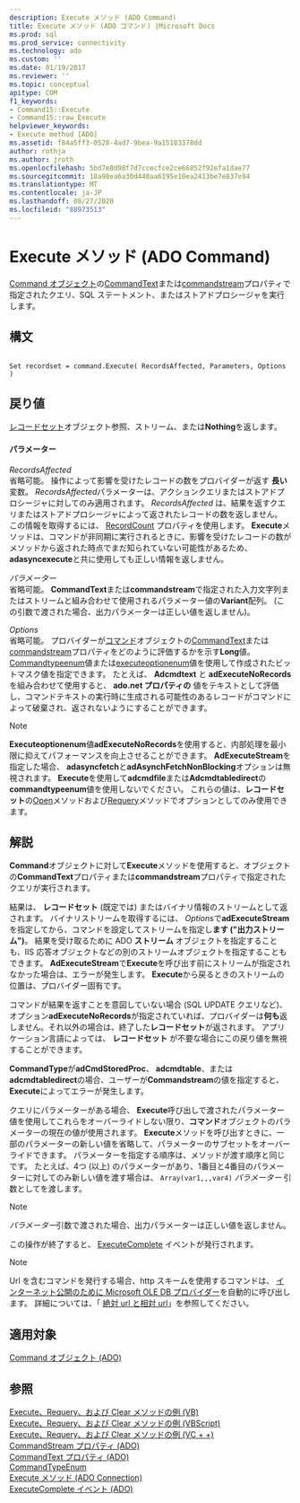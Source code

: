 ```yaml
---
description: Execute メソッド (ADO Command)
title: Execute メソッド (ADO コマンド) |Microsoft Docs
ms.prod: sql
ms.prod_service: connectivity
ms.technology: ado
ms.custom: ''
ms.date: 01/19/2017
ms.reviewer: ''
ms.topic: conceptual
apitype: COM
f1_keywords:
- Command15::Execute
- Command15::raw_Execute
helpviewer_keywords:
- Execute method [ADO]
ms.assetid: f84a5ff3-0528-4ad7-9bea-9a15103378dd
author: rothja
ms.author: jroth
ms.openlocfilehash: 5bd7e8d98f7d7ccecfce2ce66852f92efa1dae77
ms.sourcegitcommit: 18a98ea6a30d448aa6195e10ea2413be7e837e94
ms.translationtype: MT
ms.contentlocale: ja-JP
ms.lasthandoff: 08/27/2020
ms.locfileid: "88973513"
---
```

# <a name="execute-method-ado-command"></a>Execute メソッド (ADO Command)
[Command オブジェクト](../../../ado/reference/ado-api/command-object-ado.md)の[CommandText](../../../ado/reference/ado-api/commandtext-property-ado.md)または[commandstream](../../../ado/reference/ado-api/commandstream-property-ado.md)プロパティで指定されたクエリ、SQL ステートメント、またはストアドプロシージャを実行します。  
  
## <a name="syntax"></a>構文  
  
```  
  
Set recordset = command.Execute( RecordsAffected, Parameters, Options )  
```  
  
## <a name="return-value"></a>戻り値  
 [レコードセット](../../../ado/reference/ado-api/recordset-object-ado.md)オブジェクト参照、ストリーム、または**Nothing**を返します。  
  
#### <a name="parameters"></a>パラメーター  
 *RecordsAffected*  
 省略可能。 操作によって影響を受けたレコードの数をプロバイダーが返す **長い** 変数。 *RecordsAffected*パラメーターは、アクションクエリまたはストアドプロシージャに対してのみ適用されます。 *RecordsAffected* は、結果を返すクエリまたはストアドプロシージャによって返されたレコードの数を返しません。 この情報を取得するには、 [RecordCount](../../../ado/reference/ado-api/recordcount-property-ado.md) プロパティを使用します。 **Execute**メソッドは、コマンドが非同期に実行されるときに、影響を受けたレコードの数がメソッドから返された時点でまだ知られていない可能性があるため、 **adasyncexecute**と共に使用しても正しい情報を返しません。  
  
 *パラメーター*  
 省略可能。 **CommandText**または**commandstream**で指定された入力文字列またはストリームと組み合わせて使用されるパラメーター値の**Variant**配列。 (この引数で渡された場合、出力パラメーターは正しい値を返しません)。  
  
 *Options*  
 省略可能。 プロバイダーが[コマンド](../../../ado/reference/ado-api/command-object-ado.md)オブジェクトの[CommandText](../../../ado/reference/ado-api/commandtext-property-ado.md)または[commandstream](../../../ado/reference/ado-api/commandstream-property-ado.md)プロパティをどのように評価するかを示す**Long**値。 [Commandtypeenum](../../../ado/reference/ado-api/commandtypeenum.md)値または[executeoptionenum](../../../ado/reference/ado-api/executeoptionenum.md)値を使用して作成されたビットマスク値を指定できます。 たとえば、 **Adcmdtext** と **adExecuteNoRecords** を組み合わせて使用すると、 **ado.net プロパティの** 値をテキストとして評価し、コマンドテキストの実行時に生成される可能性のあるレコードがコマンドによって破棄され、返されないようにすることができます。  
  
> [!NOTE]
>  **Executeoptionenum**値**adExecuteNoRecords**を使用すると、内部処理を最小限に抑えてパフォーマンスを向上させることができます。 **AdExecuteStream**を指定した場合、 **adasyncfetch**と**adAsynchFetchNonBlocking**オプションは無視されます。 **Execute**を使用して**adcmdfile**または**Adcmdtabledirect**の**commandtypeenum**値を使用しないでください。 これらの値は、**レコードセット**の[Open](../../../ado/reference/ado-api/open-method-ado-recordset.md)メソッドおよび[Requery](../../../ado/reference/ado-api/requery-method.md)メソッドでオプションとしてのみ使用できます。  
  
## <a name="remarks"></a>解説  
 **Command**オブジェクトに対して**Execute**メソッドを使用すると、オブジェクトの**CommandText**プロパティまたは**commandstream**プロパティで指定されたクエリが実行されます。  
  
 結果は、 **レコードセット** (既定では) またはバイナリ情報のストリームとして返されます。 バイナリストリームを取得するには、 *Options*で**adExecuteStream**を指定してから、コマンドを設定してストリームを指定し**ます ("出力ストリーム")**。 結果を受け取るために ADO **ストリーム** オブジェクトを指定することも、IIS 応答オブジェクトなどの別のストリームオブジェクトを指定することもできます。 **AdExecuteStream**で**Execute**を呼び出す前にストリームが指定されなかった場合は、エラーが発生します。 **Execute**から戻るときのストリームの位置は、プロバイダー固有です。  
  
 コマンドが結果を返すことを意図していない場合 (SQL UPDATE クエリなど)、オプション**adExecuteNoRecords**が指定されていれば、プロバイダーは**何も**返しません。それ以外の場合は、終了した**レコードセット**が返されます。 アプリケーション言語によっては、 **レコードセット** が不要な場合にこの戻り値を無視することができます。  
  
 **CommandType**が**adCmdStoredProc**、 **adcmdtable**、または**adcmdtabledirect**の場合、ユーザーが**Commandstream**の値を指定すると、 **Execute**によってエラーが発生します。  
  
 クエリにパラメーターがある場合、 **Execute**呼び出しで渡されたパラメーター値を使用してこれらをオーバーライドしない限り、**コマンド**オブジェクトのパラメーターの現在の値が使用されます。 **Execute**メソッドを呼び出すときに、一部のパラメーターの新しい値を省略して、パラメーターのサブセットをオーバーライドできます。 パラメーターを指定する順序は、メソッドが渡す順序と同じです。 たとえば、4つ (以上) のパラメーターがあり、1番目と4番目のパラメーターに対してのみ新しい値を渡す場合は、 `Array(var1,,,var4)` *パラメーター* 引数としてを渡します。  
  
> [!NOTE]
>  *パラメーター*引数で渡された場合、出力パラメーターは正しい値を返しません。  
  
 この操作が終了すると、 [ExecuteComplete](../../../ado/reference/ado-api/executecomplete-event-ado.md) イベントが発行されます。  
  
> [!NOTE]
>  Url を含むコマンドを発行する場合、http スキームを使用するコマンドは、 [インターネット公開のために Microsoft OLE DB プロバイダー](../../../ado/guide/appendixes/microsoft-ole-db-provider-for-internet-publishing.md)を自動的に呼び出します。 詳細については、「 [絶対 url と相対 url](../../../ado/guide/data/absolute-and-relative-urls.md)」を参照してください。  
  
## <a name="applies-to"></a>適用対象  
 [Command オブジェクト (ADO)](../../../ado/reference/ado-api/command-object-ado.md)  
  
## <a name="see-also"></a>参照  
 [Execute、Requery、および Clear メソッドの例 (VB)](../../../ado/reference/ado-api/execute-requery-and-clear-methods-example-vb.md)   
 [Execute、Requery、および Clear メソッドの例 (VBScript)](../../../ado/reference/ado-api/execute-requery-and-clear-methods-example-vbscript.md)   
 [Execute、Requery、および Clear メソッドの例 (VC + +)](../../../ado/reference/ado-api/execute-requery-and-clear-methods-example-vc.md)   
 [CommandStream プロパティ (ADO)](../../../ado/reference/ado-api/commandstream-property-ado.md)   
 [CommandText プロパティ (ADO)](../../../ado/reference/ado-api/commandtext-property-ado.md)   
 [CommandTypeEnum](../../../ado/reference/ado-api/commandtypeenum.md)   
 [Execute メソッド (ADO Connection)](../../../ado/reference/ado-api/execute-method-ado-connection.md)   
 [ExecuteComplete イベント (ADO)](../../../ado/reference/ado-api/executecomplete-event-ado.md)
